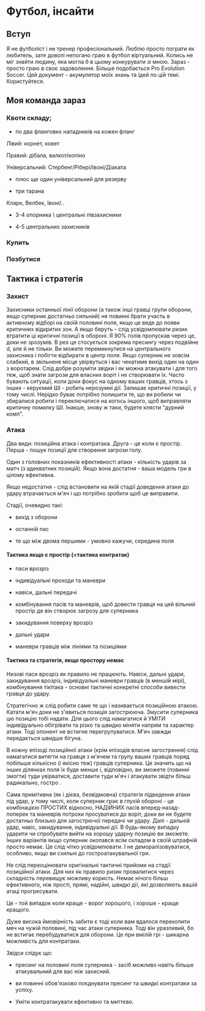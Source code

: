 # Футбол, інсайти

## Вступ
Я не футболіст і не тренер професіональний. Люблю просто пограти як любитель,  зате доволі непогано граю в футбол віртуальний. Колись не міг знайти людину, яка могла б в цьому конкурувати зі мною. Зараз - просто граю в своє задоволення. Більше подобається Pro Evolution Soccer. Цей документ - акумулятор моїх знань та ідей по цій темі. Користуйтеся.

## Моя команда зараз
### Квоти складу;

- по два флангових нападників на кожен фланг

Лівий: корнет, ковет

Правий: дібала, валкот/копіно

Універсальний: Стербенг/Рібері/Івоні/Діаката

- плюс ще один універсальний для резерву

- три тарана

Кларк, Велбек, Івоні/..

- 3-4 опорника \ центральні півзахисники

- 4-5 центральних захисників

### Купить

### Позбутися #

## Тактика і стратегія

### Захист
Захисники останньої лінії оборони (а також інші гравці групи оборони, якщо суперник достатньо сильний) не повинні брати участь в активному відборі на своїй половині поля, якщо це веде до появи критичних відкритих зон. А якщо беруть - слід усвідомлювати ризик втратити ці критичні позиції в обороні. Я 90% голів пропускав через це, доки не зрозумів.
В pes це стосується зокрема пресингу через подвійне d, але й не тільки. Ви можете перемикнутися на центрального захисника і побігти відбирати в центр поля. Якщо суперник не зовсім слабкий, в звільнене місце увірвуться і вас чекатиме вихід один на один з воротарем. Слід добре розуміти звідки і як можна атакувати і для того теж, щоб знати загрози для власних воріт і не створювати їх.
Часто бувають ситуації, коли доки фокус на одному ваших гравців, хтось з інших - керуємий ШІ  - робить нерозумні дії. Залишає критичні позиції, у тому числі. Нерідко буває потрібно полишити те, що ви робили чи збиралися робити і переключатися на когось іншого, щоб виправляти критичну помилку ШІ. Інакше, знову ж таки, будете клясти "дурний комп".

### Атака

Два види: позиційна атака і контратака. Друга - це коли є простір. Перша - пошук позиції для створення загрози голу.

Один з головних показників ефективності атаки - кількість ударів за матч (з адекватних позицій). Якщо вона достатня - ваша модель гри в цілому ефективна.

Якщо недостатня - слід встановити на якій стадії доведення атаки до удару втрачається м'яч і що потрібно зробити щоб це виправити.

Стадії, очевидно такі:

- вихід з оборони

- останній пас

- те що між двома першими - умовно кажучи, середина поля

#### Тактика якщо є простір (=тактика контратак)

- паси врозріз

- індивідуальні проходи та маневри

- навіси, дальні передачі

- комбінування пасів та маневрів, щоб довести гравця на цей вільний простір де він створює загрозу для суперника

- закидування поверху врозріз

- дальні удари

- маневри гравців між лініями та позиціями

#### Тактика та стратегія, якщо простору немає

Низові паси врозріз як правило не працюють. Навіси, дальні удари, закидування врозріз, індивідуальні маневри гравців (в меншій мірі), комбінування тікітака - основні тактичні конкретні способи вивести гравця до удару.

Стратегічно ж слід робити саме те що і називається позиційною атакою. Катати м'яч доки не з'явиться позиція загострююча. Змусити суперника цю позицію тобі надати. Для цього слід намагатися й УМІТИ індивідуально обігрівати та різко та швидко міняти напрям та характер атаки. Тоді опонент не встигне перегрупуватися. М'яч завжди передається швидше бігуна.  

В кожну епізоді позиційної атаки (крім епізодів власне загострення) слід намагатися витягти на гравця з м'ячем та групу ваших гравців поряд побільше кількісно (і якісно теж) гравців суперника. Це значить що на інших ділянках поля їх буде менше і, відповідно, ви зможете (повинні змогти) туди увірватися, доставити туди м'яч і атакувати звідти більш радикально, гостро .

Сама примітивна (як і дієва, безвідмовна) стратегія підведення атаки під удар, у тому числі, коли суперник грає в глухій обороні - це комбінацією ПРОСТИХ відносно, НАДІЙНИХ пасів вперед-назад-поперек та маневрів потрохи просуватися до воріт, доки ви не будете достатньо близько для загострючої передачі чи удару. Далі - дальній удар, навіс, закидування, індивідуальні дії. В будь-якому випадку ударити чи спробувати вийти на хорошу ударну позицію ви зможете. Інших варіантів якщо суперник окопався всім складом в своїй штрафній просто немає. Це слід чітко усвідомлювати. І не деморалізовуватися, особливо, якщо ви схильні до гостроатакувальної гри.

Не слід переоцінювати оригінальні тактичні прийоми на стадії позиційної атаки. Для них як правило ризик провалитися через складність перевищує можливу користь. Немає нічого більш ефективного, ніж прості, прямі, надійні, швидкі дії, які дозволяють вашій атаці прогресувати.

Це - той випадок коли краще - ворог хорошого, і хороше - краще кращого.

Дуже висока ймовірність забити є тоді коли вам вдалося перехопити мяч на чужій половині, під час атаки суперника. Тоді він уразливий, бо не встигає перебудуватися для оборони. Це при вмілій грі - шикарна можливість для контратаки.

Звідси слідує що:

- пресинг на половині поля суперника - засіб можливо навіть більше атакувальний для вас ніж захисний.

- ви повинні обов'язково поєднувати пресинг та швидкі контратаки за успіху.

- Уміти контратакувати ефективно та миттєво.
